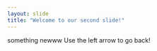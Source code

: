 ```yaml
---
layout: slide
title: "Welcome to our second slide!"
---
```

something newww
Use the left arrow to go back!

